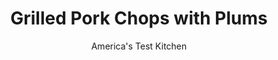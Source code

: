 ---
layout: ../../layouts/MarkdownPostLayout.astro
title: Grilled Pork Chops with Plums
author: America's Test Kitchen
pubDate: 2023-03-15
description: "For a fresher take on pork with prunes, we paired quickly-grilled chops with plums."
image_url: https://res.cloudinary.com/hksqkdlah/image/upload/ar_1:1,c_fill,dpr_2.0,f_auto,fl_lossy.progressive.strip_profile,g_faces:auto,q_auto:low,w_344/35239_sfs-grilledporkchopsplums-21
tags: ["Main Courses","Fruit","Pork","Weeknight","Cookbook Collection"]
calories: 1827
protein: 19
carbohydrates: 16
fats: 
fiber: 1
ingredients: ["2 tablespoons, extra-virgin olive oil","1 tablespoon, lemon juice","4 , plums, halved and pitted","2 tablespoons packed, brown sugar","1 1/2 teaspoons, ground coriander","1/2 teaspoon, ground ginger",", Salt and pepper","4 (6-ounce), bone-in pork rib or center-cut chops, 1/2 inch thick, trimmed","3 ounces (3 cups), baby arugula"]
serves: 4
time: "30 minutes"
instructions: ["Whisk oil and lemon juice together in medium bowl; set aside dressing. Rub cut sides of plums with 1 tablespoon sugar. Combine coriander, ginger, 1 teaspoon salt, ¼ teaspoon pepper, and remaining 1 tablespoon sugar in small bowl. Pat pork dry with paper towels and sprinkle all over with spice mixture.","Cook pork over hot fire until browned and meat registers 140 degrees, 2 to 3 minutes per side. Transfer to platter, tent with foil, and let rest for 10 minutes. Cook plums over hot fire until caramelized and tender, about 3 minutes per side.","Add plums and arugula to bowl with dressing and toss to combine. Transfer to platter with pork and serve."]
nutrition: ["505 mg Potassium","194 mg Phosphorus","70 mg Calcium","1 mg Iron","38 mg Magnesium","643 mg Sodium","3 mg Zinc","35 g Fat","5 mg Niacin (B3)","15 g Monounsaturated","5 g Polyunsaturated","11 mg Vitamin C","2 µg Vitamin D","95 mg Cholesterol","9 g Saturated","1 g Fiber","24 µg Folate (food)","13 g Sugars","32 µg Vitamin K","152 g Water","16 g Carbs","24 µg Folate equivalent (total)","19 g Protein","1 mg Vitamin E","36 µg Vitamin A","456 kcal Energy","6 g Sugars, added","1827 calories"]
notes: "Peaches can be substituted for the plums, if desired."
---